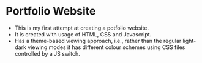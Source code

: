# Portfolio Website
- This is my first attempt at creating a potfolio website.
- It is created with usage of HTML, CSS and Javascript.
- Has a theme-based viewing approach, i.e., rather than the regular light-dark viewing modes
  it has different colour schemes using CSS files controlled by a JS switch.
